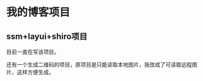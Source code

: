 <h1>我的博客项目</h1>
<h2>ssm+layui+shiro项目</h2>
目前一直在写该项目。
<p>还有一个生成二维码的项目，原项目是只能读取本地图片，我改成了可读取远程图片，这样方便生成。</p>
